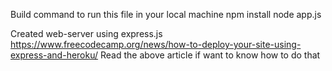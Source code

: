 Build command to run this file in your local machine
npm install
node app.js

Created web-server using express.js 
https://www.freecodecamp.org/news/how-to-deploy-your-site-using-express-and-heroku/
Read the above article if want to know how to do that
